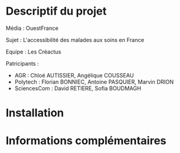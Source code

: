 # Descriptif du projet

Média : OuestFrance

Sujet : L'accessibilité des malades aux soins en France

Equipe : Les Créactus

Patricipants : 
- AGR : Chloé AUTISSIER, Angélique COUSSEAU
- Polytech : Florian BONNIEC, Antoine PASQUIER, Marvin DRION
- SciencesCom : David RETIERE, Sofia BOUDMAGH

# Installation

# Informations complémentaires
  
